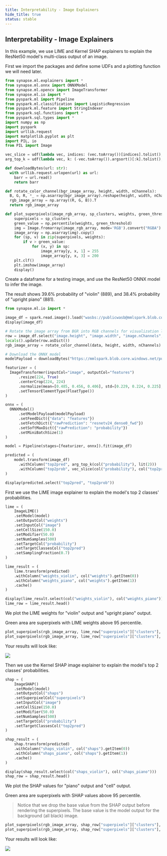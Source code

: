 ```yaml
---
title: Interpretability - Image Explainers
hide_title: true
status: stable
---
```

## Interpretability - Image Explainers

In this example, we use LIME and Kernel SHAP explainers to explain the ResNet50 model's multi-class output of an image.

First we import the packages and define some UDFs and a plotting function we will need later.


```python
from synapse.ml.explainers import *
from synapse.ml.onnx import ONNXModel
from synapse.ml.opencv import ImageTransformer
from synapse.ml.io import *
from pyspark.ml import Pipeline
from pyspark.ml.classification import LogisticRegression
from pyspark.ml.feature import StringIndexer
from pyspark.sql.functions import *
from pyspark.sql.types import *
import numpy as np
import pyspark
import urllib.request
import matplotlib.pyplot as plt
import PIL, io
from PIL import Image

vec_slice = udf(lambda vec, indices: (vec.toArray())[indices].tolist(), ArrayType(FloatType()))
arg_top_k = udf(lambda vec, k: (-vec.toArray()).argsort()[:k].tolist(), ArrayType(IntegerType()))

def downloadBytes(url: str):
  with urllib.request.urlopen(url) as url:
    barr = url.read()
    return barr

def rotate_color_channel(bgr_image_array, height, width, nChannels):
  B, G, R, *_ = np.asarray(bgr_image_array).reshape(height, width, nChannels).T
  rgb_image_array = np.array((R, G, B)).T
  return rgb_image_array

def plot_superpixels(image_rgb_array, sp_clusters, weights, green_threshold=99):
    superpixels = sp_clusters
    green_value = np.percentile(weights, green_threshold)
    img = Image.fromarray(image_rgb_array, mode='RGB').convert("RGBA")
    image_array = np.asarray(img).copy()
    for (sp, v) in zip(superpixels, weights):
        if v > green_value:
            for (x, y) in sp:
                image_array[y, x, 1] = 255
                image_array[y, x, 3] = 200
    plt.clf()
    plt.imshow(image_array)
    display()
```

Create a dataframe for a testing image, and use the ResNet50 ONNX model to infer the image.

The result shows 39.6% probability of "violin" (889), and 38.4% probability of "upright piano" (881).


```python
from synapse.ml.io import *

image_df = spark.read.image().load("wasbs://publicwasb@mmlspark.blob.core.windows.net/explainers/images/david-lusvardi-dWcUncxocQY-unsplash.jpg")
display(image_df)

# Rotate the image array from BGR into RGB channels for visualization later.
row = image_df.select("image.height", "image.width", "image.nChannels", "image.data").head()
locals().update(row.asDict())
rgb_image_array = rotate_color_channel(data, height, width, nChannels)

# Download the ONNX model
modelPayload = downloadBytes("https://mmlspark.blob.core.windows.net/publicwasb/ONNXModels/resnet50-v2-7.onnx")

featurizer = (
  ImageTransformer(inputCol="image", outputCol="features")
      .resize(224, True)
      .centerCrop(224, 224)
      .normalize(mean=[0.485, 0.456, 0.406], std=[0.229, 0.224, 0.225], color_scale_factor = 1/255)
      .setTensorElementType(FloatType())
)

onnx = (
  ONNXModel()
      .setModelPayload(modelPayload)
      .setFeedDict({"data": "features"})
      .setFetchDict({"rawPrediction": "resnetv24_dense0_fwd"})
      .setSoftMaxDict({"rawPrediction": "probability"})
      .setMiniBatchSize(1)
)

model = Pipeline(stages=[featurizer, onnx]).fit(image_df)
```


```python
predicted = (
    model.transform(image_df)
      .withColumn("top2pred", arg_top_k(col("probability"), lit(2)))
      .withColumn("top2prob", vec_slice(col("probability"), col("top2pred")))
)

display(predicted.select("top2pred", "top2prob"))
```

First we use the LIME image explainer to explain the model's top 2 classes' probabilities.


```python
lime = (
    ImageLIME()
    .setModel(model)
    .setOutputCol("weights")
    .setInputCol("image")
    .setCellSize(150.0)
    .setModifier(50.0)
    .setNumSamples(500)
    .setTargetCol("probability")
    .setTargetClassesCol("top2pred")
    .setSamplingFraction(0.7)
)

lime_result = (
    lime.transform(predicted)
    .withColumn("weights_violin", col("weights").getItem(0))
    .withColumn("weights_piano", col("weights").getItem(1))
    .cache()
)

display(lime_result.select(col("weights_violin"), col("weights_piano")))
lime_row = lime_result.head()
```

We plot the LIME weights for "violin" output and "upright piano" output.

Green area are superpixels with LIME weights above 95 percentile.


```python
plot_superpixels(rgb_image_array, lime_row["superpixels"]["clusters"], list(lime_row["weights_violin"]), 95)
plot_superpixels(rgb_image_array, lime_row["superpixels"]["clusters"], list(lime_row["weights_piano"]), 95)
```

Your results will look like:

<img src="https://mmlspark.blob.core.windows.net/graphics/explainers/image-lime-20210811.png"/>

Then we use the Kernel SHAP image explainer to explain the model's top 2 classes' probabilities.


```python
shap = (
    ImageSHAP()
    .setModel(model)
    .setOutputCol("shaps")
    .setSuperpixelCol("superpixels")
    .setInputCol("image")
    .setCellSize(150.0)
    .setModifier(50.0)
    .setNumSamples(500)
    .setTargetCol("probability")
    .setTargetClassesCol("top2pred")
)

shap_result = (
    shap.transform(predicted)
    .withColumn("shaps_violin", col("shaps").getItem(0))
    .withColumn("shaps_piano", col("shaps").getItem(1))
    .cache()
)

display(shap_result.select(col("shaps_violin"), col("shaps_piano")))
shap_row = shap_result.head()
```

We plot the SHAP values for "piano" output and "cell" output.

Green area are superpixels with SHAP values above 95 percentile.

> Notice that we drop the base value from the SHAP output before rendering the superpixels. The base value is the model output for the background (all black) image.


```python
plot_superpixels(rgb_image_array, shap_row["superpixels"]["clusters"], list(shap_row["shaps_violin"][1:]), 95)
plot_superpixels(rgb_image_array, shap_row["superpixels"]["clusters"], list(shap_row["shaps_piano"][1:]), 95)
```

Your results will look like:

<img src="https://mmlspark.blob.core.windows.net/graphics/explainers/image-shap-20210811.png"/>
